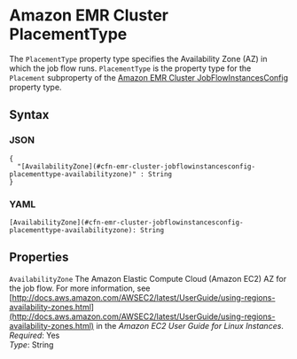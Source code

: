 # Amazon EMR Cluster PlacementType<a name="aws-properties-emr-cluster-jobflowinstancesconfig-placementtype"></a>

The `PlacementType` property type specifies the Availability Zone \(AZ\) in which the job flow runs\. `PlacementType` is the property type for the `Placement` subproperty of the [Amazon EMR Cluster JobFlowInstancesConfig](aws-properties-emr-cluster-jobflowinstancesconfig.md) property type\.

## Syntax<a name="w13ab1c21c10d141c13c74b5"></a>

### JSON<a name="aws-properties-emr-cluster-jobflowinstancesconfig-placementtype-syntax.json"></a>

```
{
  "[AvailabilityZone](#cfn-emr-cluster-jobflowinstancesconfig-placementtype-availabilityzone)" : String
}
```

### YAML<a name="aws-properties-emr-cluster-jobflowinstancesconfig-placementtype-syntax.yaml"></a>

```
[AvailabilityZone](#cfn-emr-cluster-jobflowinstancesconfig-placementtype-availabilityzone): String
```

## Properties<a name="w13ab1c21c10d141c13c74b7"></a>

`AvailabilityZone`  <a name="cfn-emr-cluster-jobflowinstancesconfig-placementtype-availabilityzone"></a>
The Amazon Elastic Compute Cloud \(Amazon EC2\) AZ for the job flow\. For more information, see [http://docs.aws.amazon.com/AWSEC2/latest/UserGuide/using-regions-availability-zones.html](http://docs.aws.amazon.com/AWSEC2/latest/UserGuide/using-regions-availability-zones.html) in the *Amazon EC2 User Guide for Linux Instances*\.  
*Required*: Yes  
*Type*: String